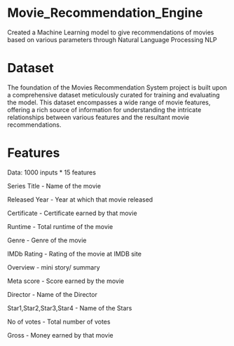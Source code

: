 # Movie_Recommendation_Engine
Created a Machine Learning model to give recommendations of movies based on various parameters through Natural Language Processing NLP



# Dataset
The foundation of the Movies Recommendation System project is built upon a comprehensive dataset meticulously curated for training and evaluating the model. This dataset encompasses a wide range of movie features, offering a rich source of information for understanding the intricate relationships between various features and the resultant movie recommendations.


# Features
Data: 1000 inputs * 15 features

Series Title - Name of the movie

Released Year - Year at which that movie released     

Certificate - Certificate earned by that movie

Runtime - Total runtime of the movie

Genre - Genre of the movie

IMDb Rating - Rating of the movie at IMDB site

Overview - mini story/ summary

Meta score - Score earned by the movie

Director - Name of the Director

Star1,Star2,Star3,Star4 - Name of the Stars

No of votes - Total number of votes

Gross - Money earned by that movie
